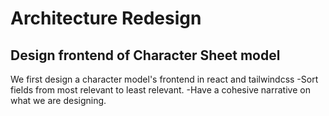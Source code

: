 # Architecture Redesign

## Design frontend of Character Sheet model

We first design a character model's frontend in react and tailwindcss
-Sort fields from most relevant to least relevant.
-Have a cohesive narrative on what we are designing.
